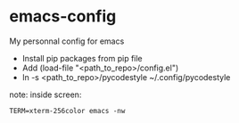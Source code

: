 # emacs-config
My personnal config for emacs


* Install pip packages from pip file
* Add (load-file "<path_to_repo>/config.el")
* ln -s <path_to_repo>/pycodestyle ~/.config/pycodestyle

note:
inside screen:
```
TERM=xterm-256color emacs -nw
```
